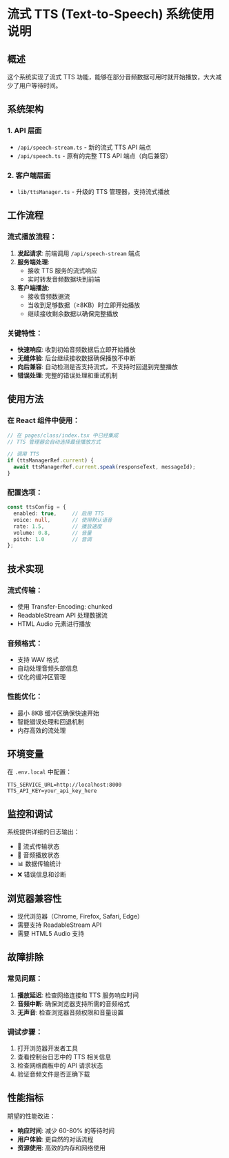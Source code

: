 # 流式 TTS (Text-to-Speech) 系统使用说明

## 概述

这个系统实现了流式 TTS 功能，能够在部分音频数据可用时就开始播放，大大减少了用户等待时间。

## 系统架构

### 1. API 层面
- `/api/speech-stream.ts` - 新的流式 TTS API 端点
- `/api/speech.ts` - 原有的完整 TTS API 端点（向后兼容）

### 2. 客户端层面
- `lib/ttsManager.ts` - 升级的 TTS 管理器，支持流式播放

## 工作流程

### 流式播放流程：

1. **发起请求**: 前端调用 `/api/speech-stream` 端点
2. **服务端处理**: 
   - 接收 TTS 服务的流式响应
   - 实时转发音频数据块到前端
3. **客户端播放**:
   - 接收音频数据流
   - 当收到足够数据（≥8KB）时立即开始播放
   - 继续接收剩余数据以确保完整播放

### 关键特性：

- **快速响应**: 收到初始音频数据后立即开始播放
- **无缝体验**: 后台继续接收数据确保播放不中断
- **向后兼容**: 自动检测是否支持流式，不支持时回退到完整播放
- **错误处理**: 完整的错误处理和重试机制

## 使用方法

### 在 React 组件中使用：

```typescript
// 在 pages/class/index.tsx 中已经集成
// TTS 管理器会自动选择最佳播放方式

// 调用 TTS
if (ttsManagerRef.current) {
  await ttsManagerRef.current.speak(responseText, messageId);
}
```

### 配置选项：

```typescript
const ttsConfig = {
  enabled: true,     // 启用 TTS
  voice: null,       // 使用默认语音
  rate: 1.5,         // 播放速度
  volume: 0.8,       // 音量
  pitch: 1.0         // 音调
};
```

## 技术实现

### 流式传输：
- 使用 Transfer-Encoding: chunked
- ReadableStream API 处理数据流
- HTML Audio 元素进行播放

### 音频格式：
- 支持 WAV 格式
- 自动处理音频头部信息
- 优化的缓冲区管理

### 性能优化：
- 最小 8KB 缓冲区确保快速开始
- 智能错误处理和回退机制
- 内存高效的流处理

## 环境变量

在 `.env.local` 中配置：

```env
TTS_SERVICE_URL=http://localhost:8000
TTS_API_KEY=your_api_key_here
```

## 监控和调试

系统提供详细的日志输出：

- 🌊 流式传输状态
- 🎵 音频播放状态
- 📊 数据传输统计
- ❌ 错误信息和诊断

## 浏览器兼容性

- 现代浏览器（Chrome, Firefox, Safari, Edge）
- 需要支持 ReadableStream API
- 需要 HTML5 Audio 支持

## 故障排除

### 常见问题：

1. **播放延迟**: 检查网络连接和 TTS 服务响应时间
2. **音频中断**: 确保浏览器支持所需的音频格式
3. **无声音**: 检查浏览器音频权限和音量设置

### 调试步骤：

1. 打开浏览器开发者工具
2. 查看控制台日志中的 TTS 相关信息
3. 检查网络面板中的 API 请求状态
4. 验证音频文件是否正确下载

## 性能指标

期望的性能改进：
- **响应时间**: 减少 60-80% 的等待时间
- **用户体验**: 更自然的对话流程
- **资源使用**: 高效的内存和网络使用
